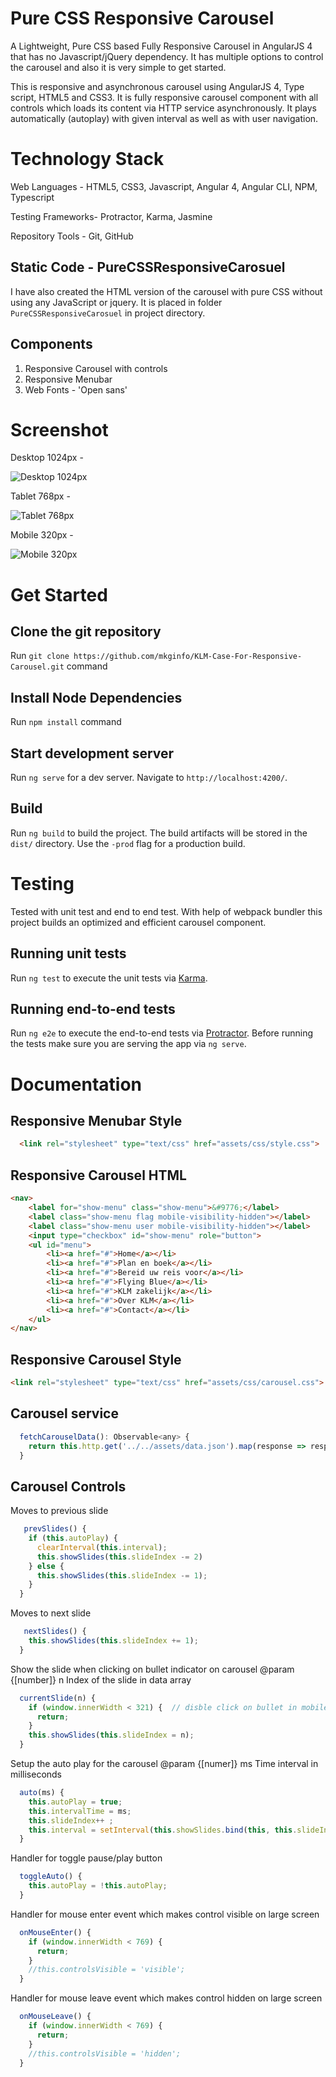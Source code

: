 # Pure CSS Responsive Carousel

A Lightweight, Pure CSS based Fully Responsive Carousel in AngularJS 4 that has no Javascript/jQuery dependency. It has multiple options to control the carousel and also it is very simple to get started. 

This is responsive and asynchronous carousel using AngularJS 4, Type script, HTML5 and CSS3.
It is fully responsive carousel component with all controls which loads its content via HTTP service asynchronously. It plays automatically (autoplay) with given interval as well as with user navigation.

# Technology Stack

Web Languages - HTML5, CSS3, Javascript, Angular 4, Angular CLI, NPM, Typescript

Testing Frameworks- Protractor, Karma, Jasmine 

Repository Tools - Git, GitHub


## Static Code - PureCSSResponsiveCarosuel
I have also created the HTML version of the carousel with pure CSS without using any JavaScript or jquery.
It is placed in folder `PureCSSResponsiveCarosuel` in project directory.

## Components

1) Responsive Carousel with controls
2) Responsive Menubar
3) Web Fonts - 'Open sans'
# Screenshot

Desktop 1024px - 

![](https://raw.githubusercontent.com/mkginfo/KLM-Case-For-Responsive-Carousel/master/screenshot/1024.PNG "Desktop 1024px")

Tablet 768px - 

![](https://raw.githubusercontent.com/mkginfo/KLM-Case-For-Responsive-Carousel/master/screenshot/768.PNG "Tablet 768px")

Mobile 320px -

![](https://raw.githubusercontent.com/mkginfo/KLM-Case-For-Responsive-Carousel/master/screenshot/320.PNG "Mobile 320px")


# Get Started

## Clone the git repository

Run `git clone https://github.com/mkginfo/KLM-Case-For-Responsive-Carousel.git` command

## Install Node Dependencies

Run `npm install` command

## Start development server

Run `ng serve` for a dev server. Navigate to `http://localhost:4200/`. 

## Build

Run `ng build` to build the project. 
The build artifacts will be stored in the `dist/` directory. 
Use the `-prod` flag for a production build.

# Testing
Tested with unit test and end to end test. With help of webpack bundler this project builds an optimized and efficient carousel component.

## Running unit tests

Run `ng test` to execute the unit tests via [Karma](https://karma-runner.github.io).

## Running end-to-end tests

Run `ng e2e` to execute the end-to-end tests via [Protractor](http://www.protractortest.org/).
Before running the tests make sure you are serving the app via `ng serve`.

# Documentation

## Responsive Menubar Style

```html
  <link rel="stylesheet" type="text/css" href="assets/css/style.css">
```

## Responsive Carousel HTML

```html
<nav>
    <label for="show-menu" class="show-menu">&#9776;</label>
    <label class="show-menu flag mobile-visibility-hidden"></label>        
    <label class="show-menu user mobile-visibility-hidden"></label>
    <input type="checkbox" id="show-menu" role="button">
    <ul id="menu">
        <li><a href="#">Home</a></li>
        <li><a href="#">Plan en boek</a></li>
        <li><a href="#">Bereid uw reis voor</a></li>
        <li><a href="#">Flying Blue</a></li>
        <li><a href="#">KLM zakelijk</a></li>
        <li><a href="#">Over KLM</a></li>
        <li><a href="#">Contact</a></li>
    </ul>
</nav>
```

## Responsive Carousel Style

```html
<link rel="stylesheet" type="text/css" href="assets/css/carousel.css">
```

## Carousel service

```js 
  fetchCarouselData(): Observable<any> {
    return this.http.get('../../assets/data.json').map(response => response.json());
  }
```

## Carousel Controls

Moves to previous slide

```js 
   prevSlides() {
    if (this.autoPlay) {
      clearInterval(this.interval);
      this.showSlides(this.slideIndex -= 2)
    } else {
      this.showSlides(this.slideIndex -= 1);
    }
  }
```

Moves to next slide

```js  
   nextSlides() {
    this.showSlides(this.slideIndex += 1);
  }

```
Show the slide when clicking on bullet indicator on carousel
@param {[number]} n Index of the slide in data array

```js 
  currentSlide(n) {
    if (window.innerWidth < 321) {  // disble click on bullet in mobile device
      return;
    }
    this.showSlides(this.slideIndex = n);
  }
```

Setup the auto play for the carousel
@param {[numer]} ms Time interval in milliseconds

```js 
  auto(ms) {
    this.autoPlay = true;
    this.intervalTime = ms;
    this.slideIndex++ ;
    this.interval = setInterval(this.showSlides.bind(this, this.slideIndex), ms);
  }
```

Handler for toggle pause/play button

```js  
  toggleAuto() {
    this.autoPlay = !this.autoPlay;
  }
```

Handler for mouse enter event which makes control visible on large screen

```js   
  onMouseEnter() {
    if (window.innerWidth < 769) {
      return;
    }
    //this.controlsVisible = 'visible';
  }
```
Handler for mouse leave event which makes control hidden on large screen

```js 
  onMouseLeave() {
    if (window.innerWidth < 769) {
      return;
    }
    //this.controlsVisible = 'hidden';
  }
```



